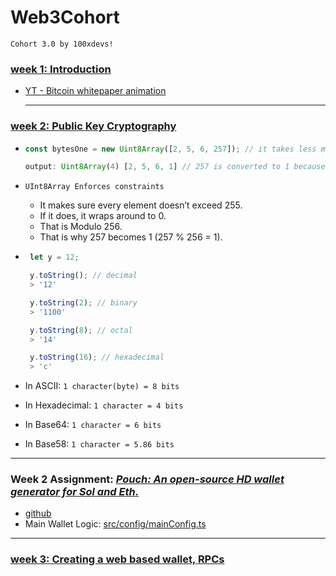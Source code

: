 # Web3Cohort
`Cohort 3.0 by 100xdevs!`

### [week 1: Introduction](https://projects.100xdevs.com/tracks/web3-orientation/Web3-Cohort---Orientation-1)
- [YT - Bitcoin whitepaper animation](https://www.youtube.com/watch?v=NoqNhWnjE1Q)
    <hr>

### [week 2: Public Key Cryptography](https://projects.100xdevs.com/tracks/public-private-keys/Public-Key-Cryptography-1)
-   ```js
    const bytesOne = new Uint8Array([2, 5, 6, 257]); // it takes less memory than the tradional array.
    ```
    ```js
    output: Uint8Array(4) [2, 5, 6, 1] // 257 is converted to 1 because it is 8-bit.
    ```
- `UInt8Array Enforces constraints` 
    - It makes sure every element doesn’t exceed 255. 
    - If it does, it wraps around to 0. 
    - That is Modulo 256. 
    - That is why 257 becomes 1 (257 % 256 = 1).

-  ```js
    let y = 12;

    y.toString(); // decimal
    > '12'

    y.toString(2); // binary
    > '1100'

    y.toString(8); // octal
    > '14'

    y.toString(16); // hexadecimal
    > 'c'
    ```
- In ASCII: `1 character(byte) = 8 bits`
- In Hexadecimal: `1 character = 4 bits`
- In Base64: `1 character = 6 bits`
- In Base58: `1 character = 5.86 bits`
<hr>

### Week 2 Assignment: [*Pouch: An open-source HD wallet generator for Sol and Eth.*](https://web3pouch.vercel.app/)
- [github](https://github.com/tsahil01/web3-wallet/)
- Main Wallet Logic: [src/config/mainConfig.ts](https://github.com/tsahil01/web3-wallet/blob/main/src/config/mainConfig.ts)

<hr>

### [week 3: Creating a web based wallet, RPCs](https://projects.100xdevs.com/tracks/web-wallet-rpc/Creating-a-web-based-wallet--RPCs-1)